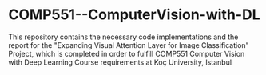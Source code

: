 # COMP551--ComputerVision-with-DL

This repository contains the necessary code implementations and the report for the "Expanding Visual Attention Layer for Image Classification" Project, which is completed in order to fulfill COMP551 Computer Vision with Deep Learning Course requirements at Koç University, Istanbul
